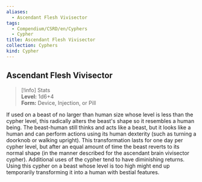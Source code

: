 ```yaml
---
aliases:
  - Ascendant Flesh Vivisector
tags:
  - Compendium/CSRD/en/Cyphers
  - Cypher
title: Ascendant Flesh Vivisector
collection: Cyphers
kind: Cypher
---
```

## Ascendant Flesh Vivisector  
>[!info] Stats  
> **Level:** 1d6+4  
> **Form:** Device, Injection, or Pill
  
If used on a beast of no larger than human size whose level is less than the cypher level, this radically alters the beast's shape so it resembles a human being. The beast-human still thinks and acts like a beast, but it looks like a human and can perform actions using its human dexterity (such as turning a doorknob or walking upright). This transformation lasts for one day per cypher level, but after an equal amount of time the beast reverts to its normal shape (in the manner described for the ascendant brain vivisector cypher). Additional uses of the cypher tend to have diminishing returns. Using this cypher on a beast whose level is too high might end up temporarily transforming it into a human with bestial features.